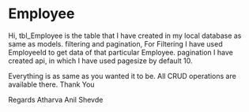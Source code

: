 # Employee
Hi, 
tbl_Employee is the table that I have created in my local database as same as models.
filtering and pagination, For Filtering I have used EmployeeId to get data of that particular Employee.
pagination I have created api, in which I have used pagesize by default 10.

Everything is as same as you wanted it to be. All CRUD operations are available there.
Thank You 

Regards 
Atharva Anil Shevde
